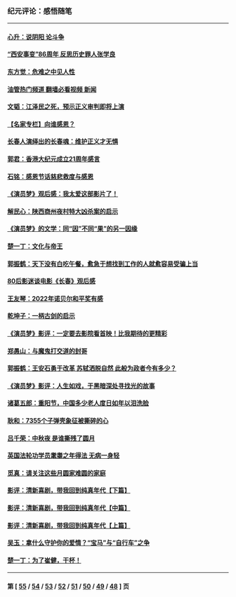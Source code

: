 ### 纪元评论：感悟随笔
---
#### [心升：说阴阳 论斗争](../../pages/nsc1035/n13885189.md?12210330) 
#### [“西安事变”86周年 反思历史罪人张学良](../../pages/nsc1035/n13882019.md?12210330) 
#### [东方觉：危难之中见人性](../../pages/nsc1035/n13881549.md?12210330) 
#### [油管热门频道 翻墙必看视频 新闻](ok?12210330)
#### [文韬：江泽民之死，预示正义审判即将上演](../../pages/nsc1035/n13877698.md?12210330) 
#### [【名家专栏】向谁感恩？](../../pages/nsc1035/n13873797.md?12210330) 
#### [长春人演绎出的长春魂：维护正义才无惧](../../pages/nsc1035/n13871764.md?12210330) 
#### [郭君：香港大纪元成立21周年感言](../../pages/nsc1035/n13871269.md?12210330) 
#### [石铭：感恩节话慈悲救度与感恩](../../pages/nsc1035/n13869863.md?12210330) 
#### [《演员梦》观后感：我太爱这部影片了！](../../pages/nsc1035/n13866783.md?12210330) 
#### [解民心：陕西商州夜村特大凶杀案的启示](../../pages/nsc1035/n13865339.md?12210330) 
#### [《演员梦》的文学：同“因”不同“果”的另一因缘](../../pages/nsc1035/n13863930.md?12210330) 
#### [楚一丁：文化与帝王](../../pages/nsc1035/n13863143.md?12210330) 
#### [郭振鹤：天下没有白吃午餐，愈急于想找到工作的人就愈容易受骗上当](../../pages/nsc1035/n13860772.md?12210330) 
#### [80后影迷谈电影《长春》观后感](../../pages/nsc1035/n13852708.md?12210330) 
#### [王友琴：2022年诺贝尔和平奖有感](../../pages/nsc1035/n13848079.md?12210330) 
#### [乾坤子：一柄古剑的启示](../../pages/nsc1035/n13841954.md?12210330) 
#### [《演员梦》影评：一定要去影院看首映！比我期待的更精彩](../../pages/nsc1035/n13840865.md?12210330) 
#### [郑愚山：与魔鬼打交道的封哥](../../pages/nsc1035/n13840314.md?12210330) 
#### [郭振鹤：王安石勇于改革 苏轼洒脱自然 此般为政者今有多少？](../../pages/nsc1035/n13836901.md?12210330) 
#### [《演员梦》影评：人生如戏，于黑暗深处寻找光的故事](../../pages/nsc1035/n13832182.md?12210330) 
#### [诸葛五郎：重阳节，中国多少老人度日如年以泪洗脸](../../pages/nsc1035/n13831696.md?12210330) 
#### [耿和：7355个子弹壳象征被撕碎的心](../../pages/nsc1035/n13830612.md?12210330) 
#### [吕千荣：中秋夜 是谁撕残了圆月](../../pages/nsc1035/n13824365.md?12210330) 
#### [英国法轮功学员耄耋之年得法 无病一身轻](../../pages/nsc1035/n13821415.md?12210330) 
#### [觅真：请关注这些月圆家难圆的家庭](../../pages/nsc1035/n13817374.md?12210330) 
#### [影评：清新喜剧，带我回到纯真年代【下篇】](../../pages/nsc1035/n13806698.md?12210330) 
#### [影评：清新喜剧，带我回到纯真年代【中篇】](../../pages/nsc1035/n13806120.md?12210330) 
#### [影评：清新喜剧，带我回到纯真年代【上篇】](../../pages/nsc1035/n13805467.md?12210330) 
#### [吴玉：拿什么守护你的爱情？“宝马”与“自行车”之争](../../pages/nsc1035/n13804482.md?12210330) 
#### [楚一丁：为了崔健，干杯！](../../pages/nsc1035/n13802006.md?12210330) 

---
#### 第 [ [55](./55.md?12210330) / [54](./54.md?12210330) / [53](./53.md?12210330) / [52](./52.md?12210330) / [51](./51.md?12210330) / [50](./50.md?12210330) / [49](./49.md?12210330) / [48](./48.md?12210330) ] 页
